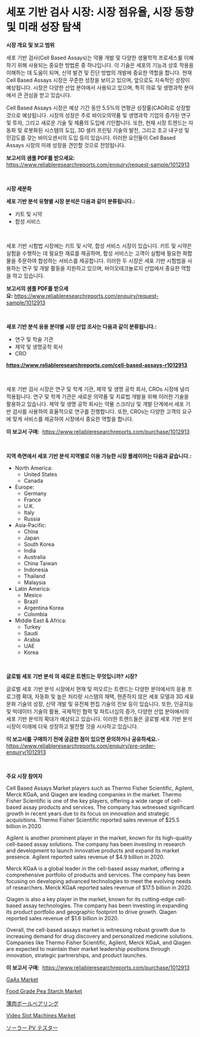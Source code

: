 <p><h1>세포 기반 검사 시장: 시장 점유율, 시장 동향 및 미래 성장 탐색</h1></p><p><strong>시장 개요 및 보고 범위</strong></p>
<p><p>세포 기반 검사(Cell Based Assays)는 약물 개발 및 다양한 생물학적 프로세스를 이해하기 위해 사용되는 중요한 방법론 중 하나입니다. 이 기술은 세포의 기능과 상호 작용을 이해하는 데 도움이 되며, 신약 발견 및 진단 방법의 개발에 중요한 역할을 합니다. 현재 Cell Based Assays 시장은 꾸준한 성장을 보이고 있으며, 앞으로도 지속적인 성장이 예상됩니다. 시장은 다양한 산업 분야에서 사용되고 있으며, 특히 의료 및 생명과학 분야에서 큰 관심을 받고 있습니다.</p><p>Cell Based Assays 시장은 예상 기간 동안 5.5%의 연평균 성장률(CAGR)로 성장할 것으로 예상됩니다. 시장의 성장은 주로 바이오의약품 및 생명과학 기업의 증가된 연구 및 투자, 그리고 새로운 기술 및 제품의 도입에 기인합니다. 또한, 현재 시장 트렌드는 자동화 및 로봇화된 시스템의 도입, 3D 셀러 프린팅 기술의 발전, 그리고 초고 내구성 및 민감도를 갖는 바이오센서의 도입 등이 있습니다. 이러한 요인들이 Cell Based Assays 시장의 미래 성장을 견인할 것으로 전망됩니다.</p></p>
<p><strong>보고서의 샘플 PDF를 받으세요:</strong> <a href="https://www.reliableresearchreports.com/enquiry/request-sample/1012913">https://www.reliableresearchreports.com/enquiry/request-sample/1012913</a></p>
<p>&nbsp;</p>
<p><strong>시장 세분화</strong></p>
<p><strong>세포 기반 분석 유형별 시장 분석은 다음과 같이 분류됩니다.:</strong></p>
<p><ul><li>키트 및 시약</li><li>합성 서비스</li></ul></p>
<p>&nbsp;</p>
<p><p>세포 기반 시험법 시장에는 키트 및 시약, 합성 서비스 시장이 있습니다. 키트 및 시약은 실험을 수행하는 데 필요한 재료를 제공하며, 합성 서비스는 고객이 실험에 필요한 화합물을 주문하여 합성하는 서비스를 제공합니다. 이러한 두 시장은 세포 기반 시험법을 사용하는 연구 및 개발 활동을 지원하고 있으며, 바이오테크놀로지 산업에서 중요한 역할을 하고 있습니다.</p></p>
<p><strong>보고서의 샘플 PDF를 받으세요:</strong>&nbsp;<a href="https://www.reliableresearchreports.com/enquiry/request-sample/1012913">https://www.reliableresearchreports.com/enquiry/request-sample/1012913</a></p>
<p>&nbsp;</p>
<p><strong> 세포 기반 분석 응용 분야별 시장 산업 조사는 다음과 같이 분류됩니다.:</strong></p>
<p><ul><li>연구 및 학술 기관</li><li>제약 및 생명공학 회사</li><li>CRO</li></ul></p>
<p><strong><a href="https://www.reliableresearchreports.com/cell-based-assays-r1012913">https://www.reliableresearchreports.com/cell-based-assays-r1012913</a></strong></p>
<p>&nbsp;</p>
<p><p>세포 기반 검사 시장은 연구 및 학계 기관, 제약 및 생명 공학 회사, CROs 시장에 널리 적용됩니다. 연구 및 학계 기관은 새로운 의약품 및 치료법 개발을 위해 이러한 기술을 활용하고 있습니다. 제약 및 생명 공학 회사는 약물 스크리닝 및 개발 단계에서 세포 기반 검사를 사용하여 효율적으로 연구를 진행합니다. 또한, CROs는 다양한 고객의 요구에 맞게 서비스를 제공하여 시장에서 중요한 역할을 합니다.</p></p>
<p><strong>이 보고서 구매:</strong>&nbsp; <a href="https://www.reliableresearchreports.com/purchase/1012913">https://www.reliableresearchreports.com/purchase/1012913</a></p>
<p>&nbsp;</p>
<p><strong>지역 측면에서 세포 기반 분석 지역별로 이용 가능한 시장 플레이어는 다음과 같습니다.:</strong></p>
<p><ul>
    <li>
        North America:
        <ul>
            <li>United States</li>
            <li>Canada</li>
        </ul>
    </li>
    <li>
        Europe:
        <ul>
            <li>Germany</li>
            <li>France</li>
            <li>U.K.</li>
            <li>Italy</li>
            <li>Russia</li>
        </ul>
    </li>
    <li>
        Asia-Pacific:
        <ul>
            <li>China</li>
            <li>Japan</li>
            <li>South Korea</li>
            <li>India</li>
            <li>Australia</li>
            <li>China Taiwan</li>
            <li>Indonesia</li>
            <li>Thailand</li>
            <li>Malaysia</li>
        </ul>
    </li>
    <li>
        Latin America:
        <ul>
            <li>Mexico</li>
            <li>Brazil</li>
            <li>Argentina Korea</li>
            <li>Colombia</li>
        </ul>
    </li>
    <li>
        Middle East & Africa:
        <ul>
            <li>Turkey</li>
            <li>Saudi</li>
            <li>Arabia</li>
            <li>UAE</li>
            <li>Korea</li>
        </ul>
    </li>
    </ul></p>
<p>&nbsp;</p>
<p><strong>글로벌 세포 기반 분석 의 새로운 트렌드는 무엇입니까? 시장?</strong></p>
<p><p>글로벌 세포 기반 분석 시장에서 현재 및 떠오르는 트렌드는 다양한 분야에서의 응용 프로그램 확대, 자동화 및 높은 처리량 시스템의 채택, 현존하지 않은 세포 모델과 3D 세포 문화 기술의 성장, 신약 개발 및 유전체 편집 기술의 진보 등이 있습니다. 또한, 인공지능 및 빅데이터 기술의 활용, 국제적인 협력 및 파트너십의 증가, 다양한 산업 분야에서의 세포 기반 분석의 확대가 예상되고 있습니다. 이러한 트렌드들은 글로벌 세포 기반 분석 시장이 미래에 더욱 성장하고 발전할 것을 시사하고 있습니다.</p></p>
<p><strong>이 보고서를 구매하기 전에 궁금한 점이 있으면 문의하거나 공유하세요.</strong>- <a href="https://www.reliableresearchreports.com/enquiry/pre-order-enquiry/1012913">https://www.reliableresearchreports.com/enquiry/pre-order-enquiry/1012913</a></p>
<p>&nbsp;</p>
<p><strong>주요 시장 참여자</strong></p>
<p><p>Cell Based Assays Market players such as Thermo Fisher Scientific, Agilent, Merck KGaA, and Qiagen are leading companies in the market. Thermo Fisher Scientific is one of the key players, offering a wide range of cell-based assay products and services. The company has witnessed significant growth in recent years due to its focus on innovation and strategic acquisitions. Thermo Fisher Scientific reported sales revenue of $25.5 billion in 2020.</p><p>Agilent is another prominent player in the market, known for its high-quality cell-based assay solutions. The company has been investing in research and development to launch innovative products and expand its market presence. Agilent reported sales revenue of $4.9 billion in 2020.</p><p>Merck KGaA is a global leader in the cell-based assay market, offering a comprehensive portfolio of products and services. The company has been focusing on developing advanced technologies to meet the evolving needs of researchers. Merck KGaA reported sales revenue of $17.5 billion in 2020.</p><p>Qiagen is also a key player in the market, known for its cutting-edge cell-based assay technologies. The company has been investing in expanding its product portfolio and geographic footprint to drive growth. Qiagen reported sales revenue of $1.6 billion in 2020.</p><p>Overall, the cell-based assays market is witnessing robust growth due to increasing demand for drug discovery and personalized medicine solutions. Companies like Thermo Fisher Scientific, Agilent, Merck KGaA, and Qiagen are expected to maintain their market leadership positions through innovation, strategic partnerships, and product launches.</p></p>
<p><strong>이 보고서 구매:</strong>&nbsp;&nbsp;<a href="https://www.reliableresearchreports.com/purchase/1012913">https://www.reliableresearchreports.com/purchase/1012913</a></p>
<p><p><a href="https://issuu.com/reportprime-2/docs/gaas-market-size-2030.pptx">GaAs Market</a></p><p><a href="https://adventurous-uranium-ef9.notion.site/Food-Grade-Pea-Starch-Market-Outlook-Industry-Overview-and-Forecast-2024-to-2031-0aa9f317a681487db748afe73254a6d4">Food Grade Pea Starch Market</a></p><p><a href="https://github.com/vlcostes/Market-Research-Report-List-1/blob/main/638605129369.md">薄肉ボールベアリング</a></p><p><a href="https://github.com/khayangel/Market-Research-Report-List-2/blob/main/video-slot-machines-market.md">Video Slot Machines Market</a></p><p><a href="https://github.com/gfggqjbfys368009/Market-Research-Report-List-1/blob/main/993027129368.md">ソーラー PV テスター</a></p></p>